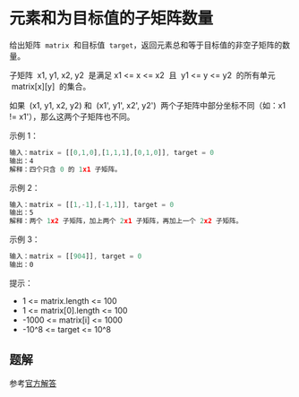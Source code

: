 # 元素和为目标值的子矩阵数量

给出矩阵  `matrix`  和目标值  `target`，返回元素总和等于目标值的非空子矩阵的数量。

子矩阵  x1, y1, x2, y2  是满足 x1 <= x <= x2  且  y1 <= y <= y2  的所有单元  matrix[x][y]  的集合。

如果  (x1, y1, x2, y2) 和  (x1', y1', x2', y2')  两个子矩阵中部分坐标不同（如：x1 != x1'），那么这两个子矩阵也不同。

示例 1：

```ts
输入：matrix = [[0,1,0],[1,1,1],[0,1,0]], target = 0
输出：4
解释：四个只含 0 的 1x1 子矩阵。
```

示例 2：

```ts
输入：matrix = [[1,-1],[-1,1]], target = 0
输出：5
解释：两个 1x2 子矩阵，加上两个 2x1 子矩阵，再加上一个 2x2 子矩阵。
```

示例 3：

```ts
输入：matrix = [[904]], target = 0
输出：0
```

提示：

- 1 <= matrix.length <= 100
- 1 <= matrix[0].length <= 100
- -1000 <= matrix[i] <= 1000
- -10^8 <= target <= 10^8

## 题解

参考[官方解答](https://leetcode-cn.com/problems/number-of-submatrices-that-sum-to-target/solution/yuan-su-he-wei-mu-biao-zhi-de-zi-ju-zhen-8ym2/)
